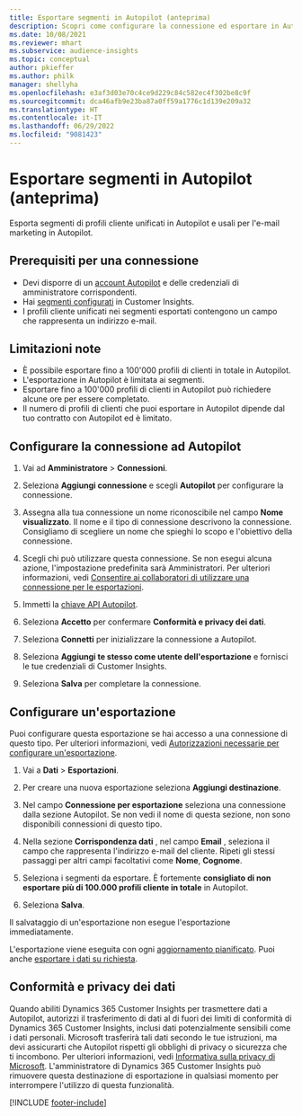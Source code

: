 ```yaml
---
title: Esportare segmenti in Autopilot (anteprima)
description: Scopri come configurare la connessione ed esportare in Autopilot.
ms.date: 10/08/2021
ms.reviewer: mhart
ms.subservice: audience-insights
ms.topic: conceptual
author: pkieffer
ms.author: philk
manager: shellyha
ms.openlocfilehash: e3af3d03e70c4ce9d229c84c582ec4f302be8c9f
ms.sourcegitcommit: dca46afb9e23ba87a0ff59a1776c1d139e209a32
ms.translationtype: HT
ms.contentlocale: it-IT
ms.lasthandoff: 06/29/2022
ms.locfileid: "9081423"
---
```

# <a name="export-segments-to-autopilot-preview"></a>Esportare segmenti in Autopilot (anteprima)

Esporta segmenti di profili cliente unificati in Autopilot e usali per l'e-mail marketing in Autopilot. 

## <a name="prerequisites-for-a-connection"></a>Prerequisiti per una connessione

-   Devi disporre di un [account Autopilot](https://www.autopilothq.com/) e delle credenziali di amministratore corrispondenti.
-   Hai [segmenti configurati](segments.md) in Customer Insights.
-   I profili cliente unificati nei segmenti esportati contengono un campo che rappresenta un indirizzo e-mail.

## <a name="known-limitations"></a>Limitazioni note

- È possibile esportare fino a 100'000 profili di clienti in totale in Autopilot.
- L'esportazione in Autopilot è limitata ai segmenti.
- Esportare fino a 100'000 profili di clienti in Autopilot può richiedere alcune ore per essere completato. 
- Il numero di profili di clienti che puoi esportare in Autopilot dipende dal tuo contratto con Autopilot ed è limitato.

## <a name="set-up-connection-to-autopilot"></a>Configurare la connessione ad Autopilot

1. Vai ad **Amministratore** > **Connessioni**.

1. Seleziona **Aggiungi connessione** e scegli **Autopilot** per configurare la connessione.

1. Assegna alla tua connessione un nome riconoscibile nel campo **Nome visualizzato**. Il nome e il tipo di connessione descrivono la connessione. Consigliamo di scegliere un nome che spieghi lo scopo e l'obiettivo della connessione.

1. Scegli chi può utilizzare questa connessione. Se non esegui alcuna azione, l'impostazione predefinita sarà Amministratori. Per ulteriori informazioni, vedi [Consentire ai collaboratori di utilizzare una connessione per le esportazioni](connections.md#allow-contributors-to-use-a-connection-for-exports).

1. Immetti la [chiave API Autopilot](https://autopilot.docs.apiary.io/#).

1. Seleziona **Accetto** per confermare **Conformità e privacy dei dati**.

1. Seleziona **Connetti** per inizializzare la connessione a Autopilot.

1. Seleziona **Aggiungi te stesso come utente dell'esportazione** e fornisci le tue credenziali di Customer Insights.

1. Seleziona **Salva** per completare la connessione.

## <a name="configure-an-export"></a>Configurare un'esportazione

Puoi configurare questa esportazione se hai accesso a una connessione di questo tipo. Per ulteriori informazioni, vedi [Autorizzazioni necessarie per configurare un'esportazione](export-destinations.md#set-up-a-new-export).

1. Vai a **Dati** > **Esportazioni**.

1. Per creare una nuova esportazione seleziona **Aggiungi destinazione**.

1. Nel campo **Connessione per esportazione** seleziona una connessione dalla sezione Autopilot. Se non vedi il nome di questa sezione, non sono disponibili connessioni di questo tipo.

1. Nella sezione **Corrispondenza dati** , nel campo **Email** , seleziona il campo che rappresenta l'indirizzo e-mail del cliente. Ripeti gli stessi passaggi per altri campi facoltativi come **Nome**, **Cognome**.

1. Seleziona i segmenti da esportare. È fortemente **consigliato di non esportare più di 100.000 profili cliente in totale** in Autopilot. 

1. Seleziona **Salva**.

Il salvataggio di un'esportazione non esegue l'esportazione immediatamente.

L'esportazione viene eseguita con ogni [aggiornamento pianificato](system.md#schedule-tab). Puoi anche [esportare i dati su richiesta](export-destinations.md#run-exports-on-demand). 

## <a name="data-privacy-and-compliance"></a>Conformità e privacy dei dati

Quando abiliti Dynamics 365 Customer Insights per trasmettere dati a Autopilot, autorizzi il trasferimento di dati al di fuori dei limiti di conformità di Dynamics 365 Customer Insights, inclusi dati potenzialmente sensibili come i dati personali. Microsoft trasferirà tali dati secondo le tue istruzioni, ma devi assicurarti che Autopilot rispetti gli obblighi di privacy o sicurezza che ti incombono. Per ulteriori informazioni, vedi [Informativa sulla privacy di Microsoft](https://go.microsoft.com/fwlink/?linkid=396732).
L'amministratore di Dynamics 365 Customer Insights può rimuovere questa destinazione di esportazione in qualsiasi momento per interrompere l'utilizzo di questa funzionalità.


[!INCLUDE [footer-include](includes/footer-banner.md)]
